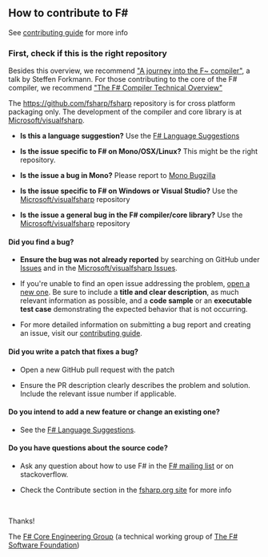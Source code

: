 ## How to contribute to F&#35;

See [contributing guide][fsharp-contributing-guide] for more info

### First, check if this is the right repository
Besides this overview, we recommend ["A journey into the F~ compiler"](https://skillsmatter.com/skillscasts/11629-a-journey-into-the-f-sharp-compiler/), a talk by Steffen Forkmann. 
For those contributing to the core of the F# compiler, we recommend ["The F# Compiler Technical Overview"](http://fsharp.github.io/2015/09/29/fsharp-compiler-guide.html)

The https://github.com/fsharp/fsharp repository is for cross platform packaging only.
The development of the compiler and core library is at [Microsoft/visualfsharp][Microsoft/visualfsharp].

* **Is this a language suggestion?** Use the [F# Language Suggestions](http://github.com/fsharp/fslang-suggestions)

* **Is the issue specific to F# on Mono/OSX/Linux?** This might be the right repository.

* **Is the issue a bug in Mono?** Please report to [Mono Bugzilla](https://bugzilla.xamarin.com/)

* **Is the issue specific to F# on Windows or Visual Studio?** Use the [Microsoft/visualfsharp][Microsoft/visualfsharp] repository

* **Is the issue a general bug in the F# compiler/core library?** Use the  [Microsoft/visualfsharp][Microsoft/visualfsharp] repository

#### **Did you find a bug?**

* **Ensure the bug was not already reported** by searching on GitHub under [Issues](https://github.com/fsharp/fsharp/issues) and in the [Microsoft/visualfsharp Issues](https://github.com/Microsoft/visualfsharp/issues).

* If you're unable to find an open issue addressing the problem, [open a new one](https://github.com/fsharp/fsharp/issues/new). Be sure to include a **title and clear description**, as much relevant information as possible, and a **code sample** or an **executable test case** demonstrating the expected behavior that is not occurring.

* For more detailed information on submitting a bug report and creating an issue, visit our [contributing guide][fsharp-contributing-guide].

#### **Did you write a patch that fixes a bug?**

* Open a new GitHub pull request with the patch

* Ensure the PR description clearly describes the problem and solution. Include the relevant issue number if applicable.

#### **Do you intend to add a new feature or change an existing one?**

* See the [F# Language Suggestions](http://github.com/fsharp/fslang-suggestions).
  
#### **Do you have questions about the source code?**

* Ask any question about how to use F# in the [F# mailing list](https://groups.google.com/forum/m/#!forum/fsharp-opensource) or on stackoverflow.

* Check the Contribute section in the [fsharp.org site](http://fsharp.org/) for more info

</br>

Thanks!

The [F# Core Engineering Group][fsg] (a technical working group of [The F# Software Foundation][fsf])

 [fsg]: http://fsharp.github.io/
 [fsf]: http://fsharp.org
 [Microsoft/visualfsharp]: https://github.com/Microsoft/visualfsharp
 [fsharp-contributing-guide]: http://fsharp.github.io/2014/06/18/fsharp-contributions.html
 
